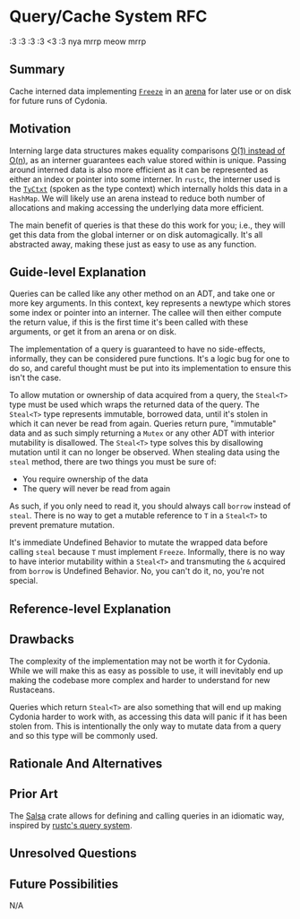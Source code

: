 # Query/Cache System RFC

:3 :3 :3 :3 <3 :3
nya mrrp meow mrrp

## Summary

Cache interned data implementing [`Freeze`](https://stdrs.dev/nightly/x86_64-unknown-linux-gnu/core/marker/trait.Freeze.html)
in an [arena](https://stackoverflow.com/questions/12825148/what-is-the-meaning-of-the-term-arena-in-relation-to-memory)
for later use or on disk for future runs of Cydonia.

## Motivation

<!-- TODO: This may be TMI in the motivation section. -->

Interning large data structures makes equality comparisons [O(1) instead of O(n)](https://matklad.github.io/2020/03/22/fast-simple-rust-interner.html),
as an interner guarantees each value stored within is unique. Passing around
interned data is also more efficient as it can be represented as either an index
or pointer into some interner. In `rustc`, the interner used is the [`TyCtxt`](https://doc.rust-lang.org/nightly/nightly-rustc/rustc_middle/ty/struct.TyCtxt.html)
(spoken as the type context) which internally holds this data in a `HashMap`.
We will likely use an arena instead to reduce both number of allocations and
making accessing the underlying data more efficient.

The main benefit of queries is that these do this work for you; i.e., they will
get this data from the global interner or on disk automagically. It's all
abstracted away, making these just as easy to use as any function.

## Guide-level Explanation

Queries can be called like any other method on an ADT, and take one or more key
arguments. In this context, key represents a newtype which stores some index or
pointer into an interner. The callee will then either compute the return value,
if this is the first time it's been called with these arguments, or get it from
an arena or on disk.

The implementation of a query is guaranteed to have no side-effects, informally,
they can be considered pure functions. It's a logic bug for one to do so, and
careful thought must be put into its implementation to ensure this isn't the
case.

To allow mutation or ownership of data acquired from a query, the `Steal<T>`
type must be used which wraps the returned data of the query. The `Steal<T>`
type represents immutable, borrowed data, until it's stolen in which it can
never be read from again. Queries return pure, "immutable" data and as such
simply returning a `Mutex` or any other ADT with interior mutability is
disallowed. The `Steal<T>` type solves this by disallowing mutation until it can
no longer be observed. When stealing data using the `steal` method, there are
two things you must be sure of:

- You require ownership of the data
- The query will never be read from again

As such, if you only need to read it, you should always call `borrow` instead of
`steal`. There is no way to get a mutable reference to `T` in a `Steal<T>` to
prevent premature mutation.

It's immediate Undefined Behavior to mutate the wrapped data before calling
`steal` because `T` must implement `Freeze`. Informally, there is no way to have
interior mutability within a `Steal<T>` and transmuting the `&` acquired from
`borrow` is Undefined Behavior. No, you can't do it, no, you're not special.

## Reference-level Explanation

<!-- TODO: Explain in detail how the implementation will work. -->

## Drawbacks

The complexity of the implementation may not be worth it for Cydonia. While we
will make this as easy as possible to use, it will inevitably end up making the
codebase more complex and harder to understand for new Rustaceans.

Queries which return `Steal<T>` are also something that will end up making
Cydonia harder to work with, as accessing this data will panic if it has been
stolen from. This is intentionally the only way to mutate data from a query and
so this type will be commonly used.

## Rationale And Alternatives

<!-- TODO: Explain WHY. -->

## Prior Art

The [Salsa](https://github.com/salsa-rs/salsa) crate allows for defining and
calling queries in an idiomatic way, inspired by [rustc's query system](https://rustc-dev-guide.rust-lang.org/query.html).

## Unresolved Questions

<!-- TODO: A LOT. -->

## Future Possibilities

N/A
